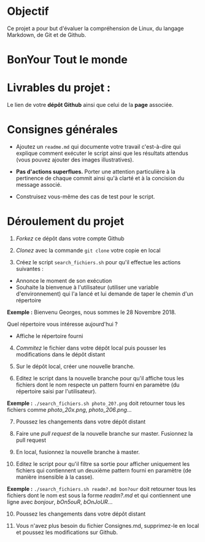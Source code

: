 # Objectif 

Ce projet a pour but d'évaluer la compréhension de Linux, du langage Markdown, de Git et de Github. 

# BonYour Tout le monde

# Livrables du projet :

Le lien de votre **dépôt Github** ainsi que celui de la **page** associée. 

# Consignes générales

- Ajoutez un `readme.md` qui documente votre travail c'est-à-dire qui explique comment exécuter le script ainsi que les résultats attendus (vous pouvez ajouter des images illustratives). 

- **Pas d'actions superflues.** Porter une attention particulière à la pertinence de chaque commit ainsi qu'à clarté et à la concision du message associé.

- Construisez vous-même des cas de test pour le script. 

# Déroulement du projet

1. *Forkez* ce dépôt dans votre compte Github 

2. *Clonez* avec la commande `git clone` votre copie en local

3. Créez le script `search_fichiers.sh` pour qu'il effectue les actions suivantes :

- Annonce le moment de son exécution 	
- Souhaite la bienvenue à l'utilisateur (utiliser une variable d'environnement) qui l'a lancé et lui demande de taper le chemin d'un répertoire 

**Exemple :** Bienvenu Georges, nous sommes le 28 Novembre 2018. 

Quel répertoire vous intéresse aujourd'hui ? 

- Affiche le répertoire fourni

4. *Commitez* le fichier dans votre dépôt local puis pousser les modifications dans le dépôt distant 

5. Sur le dépôt local, créer une nouvelle branche. 

6. Editez le script dans la nouvelle branche pour qu'il affiche tous les fichiers dont le nom respecte un pattern fourni en paramètre (du répertoire saisi par l'utilisateur). 

**Exemple :** `./search_fichiers.sh photo_20?.png` doit retourner tous les fichiers comme *photo_20x.png*, *photo_206.png*...

7. Poussez les changements dans votre dépôt distant 

8. Faire une *pull request* de la nouvelle branche sur master. Fusionnez la pull request 

8. En local, fusionnez la nouvelle branche à master. 

9. Editez le script pour qu'il filtre sa sortie pour afficher uniquement les fichiers qui contiennent un deuxième pattern fourni en paramètre (de manière insensible à la casse). 

**Exemple :** `./search_fichiers.sh readm?.md bon?our` doit retourner tous les fichiers dont le nom est sous la forme *readm?.md* et qui contiennent une ligne avec *bonjour*, *bOn5ouR*, *bOnJoUR*...

10. Poussez les changements dans votre dépôt distant 

11. Vous n'avez plus besoin du fichier Consignes.md, supprimez-le en local et poussez les modifications sur Github.
